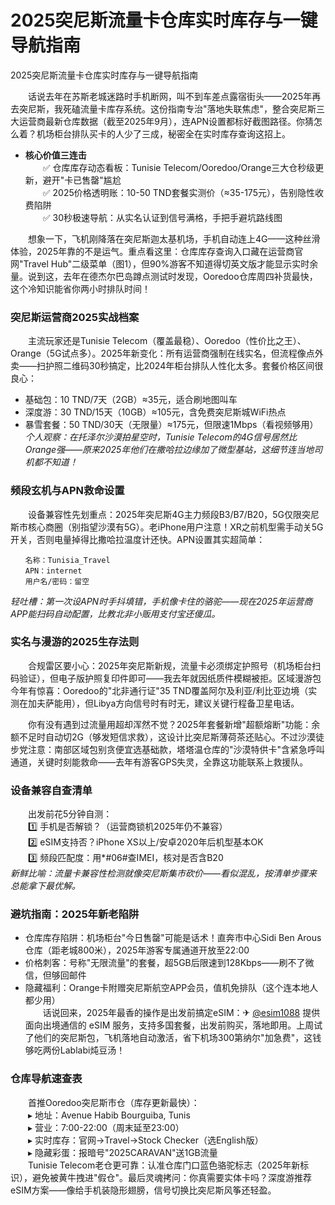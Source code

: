 # 2025突尼斯流量卡仓库实时库存与一键导航指南

2025突尼斯流量卡仓库实时库存与一键导航指南

　　话说去年在苏斯老城迷路时手机断网，叫不到车差点露宿街头——2025年再去突尼斯，我死磕流量卡库存系统。这份指南专治"落地失联焦虑"，整合突尼斯三大运营商最新仓库数据（截至2025年9月），连APN设置都标好截图路径。你猜怎么着？机场柜台排队买卡的人少了三成，秘密全在实时库存查询这招上。

- **核心价值三连击**  
　　✅ 仓库库存动态看板：Tunisie Telecom/Ooredoo/Orange三大仓秒级更新，避开"卡已售罄"尴尬  
　　✅ 2025价格透明账：10-50 TND套餐实测价（≈35-175元），告别隐性收费陷阱  
　　✅ 30秒极速导航：从实名认证到信号满格，手把手避坑路线图  

　　想象一下，飞机刚降落在突尼斯迦太基机场，手机自动连上4G——这种丝滑体验，2025年靠的不是运气。重点看这里：仓库库存查询入口藏在运营商官网"Travel Hub"二级菜单（图1），但90%游客不知道得切英文版才能显示实时余量。说到这，去年在德杰尔巴岛蹲点测试时发现，Ooredoo仓库周四补货最快，这个冷知识能省你两小时排队时间！

### 突尼斯运营商2025实战档案  
　　主流玩家还是Tunisie Telecom（覆盖最稳）、Ooredoo（性价比之王）、Orange（5G试点多）。2025年新变化：所有运营商强制在线实名，但流程像点外卖——扫护照二维码30秒搞定，比2024年柜台排队人性化太多。套餐价格区间很良心：  
- 基础包：10 TND/7天（2GB）≈35元，适合刷地图叫车  
- 深度游：30 TND/15天（10GB）≈105元，含免费突尼斯城WiFi热点  
- 暴雪套餐：50 TND/30天（无限量）≈175元，但限速1Mbps（看视频够用）  
*个人观察：在托泽尔沙漠拍星空时，Tunisie Telecom的4G信号居然比Orange强——原来2025年他们在撒哈拉边缘加了微型基站，这细节连当地司机都不知道！*

### 频段玄机与APN救命设置  
　　设备兼容性先划重点：2025年突尼斯4G主力频段B3/B7/B20，5G仅限突尼斯市核心商圈（别指望沙漠有5G）。老iPhone用户注意！XR之前机型需手动关5G开关，否则电量掉得比撒哈拉温度计还快。APN设置其实超简单：  
```  
　　名称：Tunisia_Travel  
　　APN：internet  
　　用户名/密码：留空  
```  
*轻吐槽：第一次设APN时手抖填错，手机像卡住的骆驼——现在2025年运营商APP能扫码自动配置，比教北非小贩用支付宝还傻瓜。*  

### 实名与漫游的2025生存法则  
　　合规雷区要小心：2025年突尼斯新规，流量卡必须绑定护照号（机场柜台扫码验证），但电子版护照复印件即可——我去年就因纸质件模糊被拒。区域漫游包今年有惊喜：Ooredoo的"北非通行证"35 TND覆盖阿尔及利亚/利比亚边境（实测在加夫萨能用），但Libya方向信号时有时无，建议关键行程备卫星电话。  

　　你有没有遇到过流量用超却浑然不觉？2025年套餐新增"超额熔断"功能：余额不足时自动切2G（够发短信求救），这设计比突尼斯薄荷茶还贴心。不过沙漠徒步党注意：南部区域包别贪便宜选基础款，塔塔温仓库的"沙漠特供卡"含紧急呼叫通道，关键时刻能救命——去年有游客GPS失灵，全靠这功能联系上救援队。

### 设备兼容自查清单  
　　出发前花5分钟自测：  
　　1️⃣ 手机是否解锁？（运营商锁机2025年仍不兼容）  
　　2️⃣ eSIM支持否？iPhone XS以上/安卓2020年后机型基本OK  
　　3️⃣ 频段匹配度：用*#06#查IMEI，核对是否含B20  
*新鲜比喻：流量卡兼容性检测就像突尼斯集市砍价——看似混乱，按清单步骤来总能拿下最优解。*  

### 避坑指南：2025年新老陷阱  
- 仓库库存陷阱：机场柜台"今日售罄"可能是话术！直奔市中心Sidi Ben Arous仓库（距老城800米），2025年游客专属通道开放至22:00  
- 价格刺客：号称"无限流量"的套餐，超5GB后限速到128Kbps——刷不了微信，但够回邮件  
- 隐藏福利：Orange卡附赠突尼斯航空APP会员，值机免排队（这个连本地人都少用）  
　　话说回来，2025年最香的操作是出发前搞定eSIM：✈ [@esim1088](https://t.me/s/esim1088) 提供面向出境通信的 eSIM 服务，支持多国套餐，出发前购买，落地即用。上周试了他们的突尼斯包，飞机落地自动激活，省下机场300第纳尔"加急费"，这钱够吃两份Lablabi炖豆汤！

### 仓库导航速查表  
　　首推Ooredoo突尼斯市仓（库存更新最快）：  
　　▸ 地址：Avenue Habib Bourguiba, Tunis  
　　▸ 营业：7:00-22:00（周末延至23:00）  
　　▸ 实时库存：官网→Travel→Stock Checker（选English版）  
　　▸ 隐藏彩蛋：报暗号"2025CARAVAN"送1GB流量  
　　Tunisie Telecom老仓更可靠：认准仓库门口蓝色骆驼标志（2025年新标识），避免被黄牛拽进"假仓"。最后灵魂拷问：你真需要实体卡吗？深度游推荐eSIM方案——像给手机装隐形翅膀，信号切换比突尼斯风筝还轻盈。
